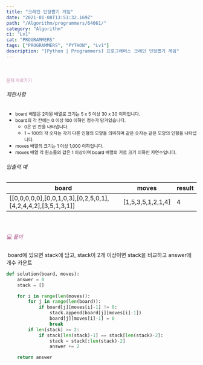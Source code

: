 ```yaml
---
title: "크레인 인형뽑기 게임"
date: "2021-01-08T13:51:32.169Z"
path: "/Algorithm/programmers/64061/"
category: "Algorithm"
ci: "Lv1"
cat: "PROGRAMMERS"
tags: ["PROGRAMMERS", "PYTHON", "Lv1"]
description: "[Python | Programmers] 프로그래머스 크레인 인형뽑기 게임"
---
```


<br />

<a href="https://programmers.co.kr/learn/courses/30/lessons/64061" style="color:#C587AE;text-decoration:none;"><small>문제 바로가기</small></a>

###### 제한사항

- <small> board 배열은 2차원 배열로 크기는 5 x 5 이상 30 x 30 이하입니다.</small>
- <small> board의 각 칸에는 0 이상 100 이하인 정수가 담겨있습니다.</small>
  - <small> 0은 빈 칸을 나타냅니다.</small>
  - <small> 1 ~ 100의 각 숫자는 각기 다른 인형의 모양을 의미하며 같은 숫자는 같은 모양의 인형을 나타냅니다.</small>
- <small> moves 배열의 크기는 1 이상 1,000 이하입니다.</small>
- <small> moves 배열 각 원소들의 값은 1 이상이며 board 배열의 가로 크기 이하인 자연수입니다.</small>

###### 입출력 예

| board                                                        | moves             | result |
| ------------------------------------------------------------ | ----------------- | ------ |
| [[0,0,0,0,0],[0,0,1,0,3],[0,2,5,0,1],[4,2,4,4,2],[3,5,1,3,1]] | [1,5,3,5,1,2,1,4] | 4      |

<br />

##### <h5 style="color:#C587AE;">💻 풀이</h5>

​	board에 있으면 stack에 담고, stack이 2개 이상이면 stack을 비교하고 answer에 개수 카운트

```python
def solution(board, moves):
    answer = 0
    stack = []

    for i in range(len(moves)):
        for j in range(len(board)):
            if board[j][moves[i]-1] != 0:
                stack.append(board[j][moves[i]-1])
                board[j][moves[i]-1] = 0
                break
        if len(stack) >= 2:
            if stack[len(stack)-1] == stack[len(stack)-2]:
                stack = stack[:len(stack)-2]
                answer += 2

    return answer
```

<br />